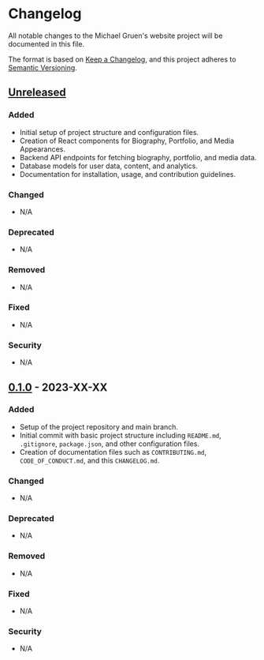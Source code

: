 # Changelog

All notable changes to the Michael Gruen's website project will be documented in this file.

The format is based on [Keep a Changelog](https://keepachangelog.com/en/1.0.0/), and this project adheres to [Semantic Versioning](https://semver.org/spec/v2.0.0.html).

## [Unreleased]

### Added
- Initial setup of project structure and configuration files.
- Creation of React components for Biography, Portfolio, and Media Appearances.
- Backend API endpoints for fetching biography, portfolio, and media data.
- Database models for user data, content, and analytics.
- Documentation for installation, usage, and contribution guidelines.

### Changed
- N/A

### Deprecated
- N/A

### Removed
- N/A

### Fixed
- N/A

### Security
- N/A

## [0.1.0] - 2023-XX-XX

### Added
- Setup of the project repository and main branch.
- Initial commit with basic project structure including `README.md`, `.gitignore`, `package.json`, and other configuration files.
- Creation of documentation files such as `CONTRIBUTING.md`, `CODE_OF_CONDUCT.md`, and this `CHANGELOG.md`.

### Changed
- N/A

### Deprecated
- N/A

### Removed
- N/A

### Fixed
- N/A

### Security
- N/A

[Unreleased]: https://github.com/michaelgruen/site/compare/v0.1.0...HEAD
[0.1.0]: https://github.com/michaelgruen/site/releases/tag/v0.1.0